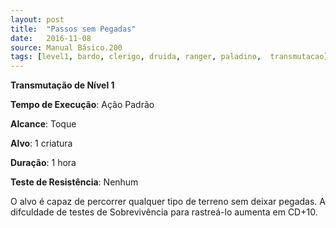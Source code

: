 ```yaml
---
layout: post
title:  "Passos sem Pegadas"
date:   2016-11-08
source: Manual Básico.200
tags: [level1, bardo, clerigo, druida, ranger, paladino,  transmutacao]
---
```


**Transmutação de Nível 1**

**Tempo de Execução**: Ação Padrão

**Alcance**: Toque

**Alvo**: 1 criatura

**Duração**: 1 hora

**Teste de Resistência**: Nenhum

O alvo é capaz de percorrer qualquer tipo de terreno sem deixar pegadas. A difculdade de testes de Sobrevivência para rastreá-lo aumenta em CD+10.